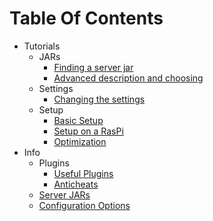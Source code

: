 # Table Of Contents

- Tutorials
  - JARs
    - [Finding a server jar](tutorials/en_us/JARS/FINDING.md)
    - [Advanced description and choosing](tutorials/en_us/JARS/ADVANCED.md)
  - Settings
    - [Changing the settings](tutorials/en_us/SETTINGS/CHANGING.md)
  - Setup
    - [Basic Setup](tutorials/en_us/SETUP/BASIC.md)
    - [Setup on a RasPi](tutorials/en_us/SETUP/RASPI.md)
    - [Optimization](tutorials/en_us/JARS/OPTIMIZATION.md)
- Info
  - Plugins
    - [Useful Plugins](info/en_us/PLUGINS/USEFUL_PLUGINS.md)
    - [Anticheats](info/en_us/PLUGINS/ANTICHEATS.md)
  - [Server JARs](info/en_us/SERVER_JARS.md)
  - [Configuration Options](info/en_us/CONFIGURATION_OPTIONS.md)
